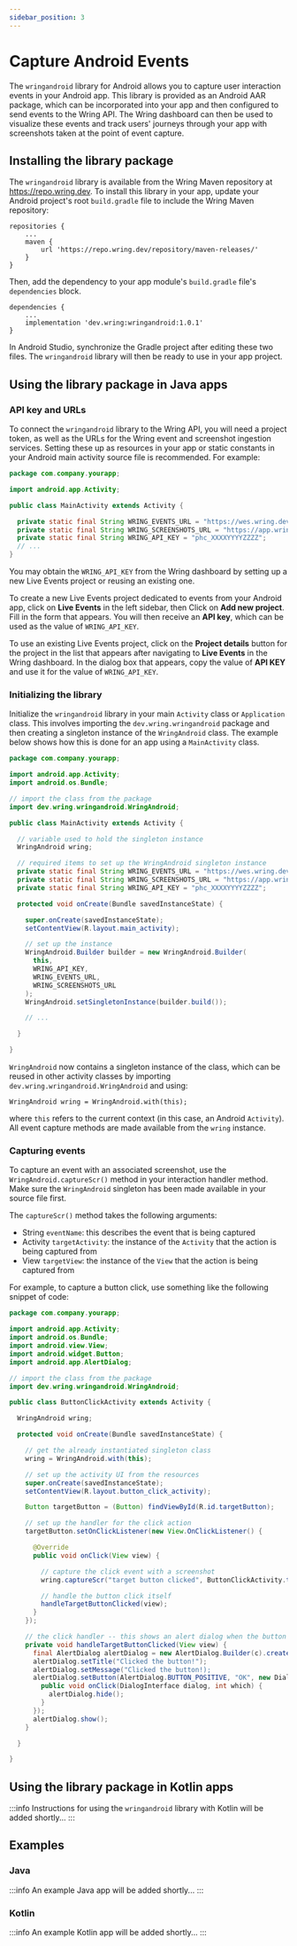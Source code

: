 ```yaml
---
sidebar_position: 3
---
```


# Capture Android Events

The `wringandroid` library for Android allows you to capture user interaction
events in your Android app. This library is provided as an Android AAR package,
which can be incorporated into your app and then configured to send events to
the Wring API. The Wring dashboard can then be used to visualize these events
and track users' journeys through your app with screenshots taken at the point
of event capture.

## Installing the library package

The `wringandroid` library is available from the Wring Maven repository at
https://repo.wring.dev. To install this library in your app, update your Android
project's root `build.gradle` file to include the Wring Maven repository:

```
repositories {
    ...
    maven {
        url 'https://repo.wring.dev/repository/maven-releases/'
    }
}
```

Then, add the dependency to your app module's `build.gradle` file's
`dependencies` block.

```
dependencies {
    ...
    implementation 'dev.wring:wringandroid:1.0.1'
}
```

In Android Studio, synchronize the Gradle project after editing these two files.
The `wringandroid` library will then be ready to use in your app project.

## Using the library package in Java apps

### API key and URLs

To connect the `wringandroid` library to the Wring API, you will need a project
token, as well as the URLs for the Wring event and screenshot ingestion
services. Setting these up as resources in your app or static constants in your
Android main activity source file is recommended. For example:

```java
package com.company.yourapp;

import android.app.Activity;

public class MainActivity extends Activity {

  private static final String WRING_EVENTS_URL = "https://wes.wring.dev";
  private static final String WRING_SCREENSHOTS_URL = "https://app.wring.dev/interceptor/pageviews";
  private static final String WRING_API_KEY = "phc_XXXXYYYYZZZZ";
  // ...
}
```

You may obtain the `WRING_API_KEY` from the Wring dashboard by setting up a new
Live Events project or reusing an existing one.

To create a new Live Events project dedicated to events from your Android app,
click on **Live Events** in the left sidebar, then Click on **Add new project**.
Fill in the form that appears. You will then receive an **API key**, which can
be used as the value of `WRING_API_KEY`.

To use an existing Live Events project, click on the **Project details** button
for the project in the list that appears after navigating to **Live Events** in
the Wring dashboard. In the dialog box that appears, copy the value of **API
KEY** and use it for the value of `WRING_API_KEY`.

### Initializing the library

Initialize the `wringandroid` library in your main `Activity` class or
`Application` class. This involves importing the `dev.wring.wringandroid`
package and then creating a singleton instance of the `WringAndroid` class. The
example below shows how this is done for an app using a `MainActivity` class.

```java
package com.company.yourapp;

import android.app.Activity;
import android.os.Bundle;

// import the class from the package
import dev.wring.wringandroid.WringAndroid;

public class MainActivity extends Activity {

  // variable used to hold the singleton instance
  WringAndroid wring;

  // required items to set up the WringAndroid singleton instance
  private static final String WRING_EVENTS_URL = "https://wes.wring.dev";
  private static final String WRING_SCREENSHOTS_URL = "https://app.wring.dev/interceptor/pageviews";
  private static final String WRING_API_KEY = "phc_XXXXYYYYZZZZ";

  protected void onCreate(Bundle savedInstanceState) {

    super.onCreate(savedInstanceState);
    setContentView(R.layout.main_activity);

    // set up the instance
    WringAndroid.Builder builder = new WringAndroid.Builder(
      this,
      WRING_API_KEY,
      WRING_EVENTS_URL,
      WRING_SCREENSHOTS_URL
    );
    WringAndroid.setSingletonInstance(builder.build());

    // ...

  }

}
```

`WringAndroid` now contains a singleton instance of the class, which can be
reused in other activity classes by importing
`dev.wring.wringandroid.WringAndroid` and using:

```
WringAndroid wring = WringAndroid.with(this);
```

where `this` refers to the current context (in this case, an Android
`Activity`). All event capture methods are made available from the `wring`
instance.

### Capturing events

To capture an event with an associated screenshot, use the
`WringAndroid.captureScr()` method in your interaction handler method. Make sure
the `WringAndroid` singleton has been made available in your source file first.

The `captureScr()` method takes the following arguments:

- String `eventName`: this describes the event that is being captured
- Activity `targetActivity`: the instance of the `Activity` that the action is
  being captured from
- View `targetView`: the instance of the `View` that the action is being
  captured from

For example, to capture a button click, use something like the following snippet
of code:

```java
package com.company.yourapp;

import android.app.Activity;
import android.os.Bundle;
import android.view.View;
import android.widget.Button;
import android.app.AlertDialog;

// import the class from the package
import dev.wring.wringandroid.WringAndroid;

public class ButtonClickActivity extends Activity {

  WringAndroid wring;

  protected void onCreate(Bundle savedInstanceState) {

    // get the already instantiated singleton class
    wring = WringAndroid.with(this);

    // set up the activity UI from the resources
    super.onCreate(savedInstanceState);
    setContentView(R.layout.button_click_activity);

    Button targetButton = (Button) findViewById(R.id.targetButton);

    // set up the handler for the click action
    targetButton.setOnClickListener(new View.OnClickListener() {

      @Override
      public void onClick(View view) {

        // capture the click event with a screenshot
        wring.captureScr("target button clicked", ButtonClickActivity.this, view);

        // handle the button click itself
        handleTargetButtonClicked(view);
      }
    });

    // the click handler -- this shows an alert dialog when the button is clicked
    private void handleTargetButtonClicked(View view) {
      final AlertDialog alertDialog = new AlertDialog.Builder(c).create();
      alertDialog.setTitle("Clicked the button!");
      alertDialog.setMessage("Clicked the button!);
      alertDialog.setButton(AlertDialog.BUTTON_POSITIVE, "OK", new DialogInterface.OnClickListener() {
        public void onClick(DialogInterface dialog, int which) {
          alertDialog.hide();
        }
      });
      alertDialog.show();
    }

  }

}
```

## Using the library package in Kotlin apps

:::info
Instructions for using the `wringandroid` library with Kotlin  will be added shortly...
:::

## Examples

### Java

:::info
An example Java app will be added shortly...
:::

### Kotlin

:::info
An example Kotlin app will be added shortly...
:::
